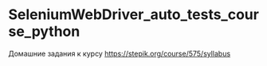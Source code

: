 # SeleniumWebDriver_auto_tests_course_python
Домашние задания к курсу
https://stepik.org/course/575/syllabus
